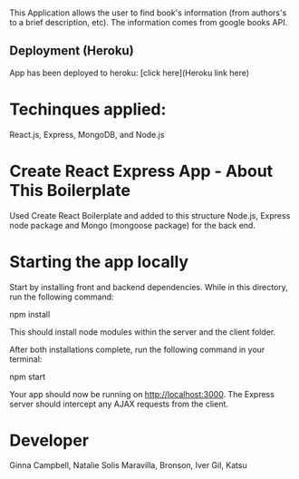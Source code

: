 ### 
This Application allows the user to find book's information (from authors's to a brief description, etc). The information comes from google books API. 

## Deployment (Heroku)

App has been deployed to heroku:
[click here](Heroku link here)


# Techinques applied:

React.js, Express, MongoDB, and Node.js 

# Create React Express App - About This Boilerplate
Used Create React Boilerplate and added to this structure Node.js, Express node package and Mongo (mongoose package) for the back end. 


# Starting the app locally

Start by installing front and backend dependencies. While in this directory, run the following command:

npm install



This should install node modules within the server and the client folder.

After both installations complete, run the following command in your terminal:

npm start



Your app should now be running on <http://localhost:3000>. The Express server should intercept any AJAX requests from the client.

# Developer

Ginna Campbell, 
Natalie Solis Maravilla, 
Bronson,
Iver Gil,
Katsu


